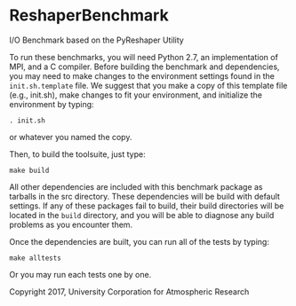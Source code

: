 # ReshaperBenchmark
I/O Benchmark based on the PyReshaper Utility

To run these benchmarks, you will need Python 2.7, an implementation of MPI, and
a C compiler.  Before building the benchmark and dependencies, you may need to
make changes to the environment settings found in the `init.sh.template` file.
We suggest that you make a copy of this template file (e.g., init.sh), make 
changes to fit your environment, and initialize the environment by typing:

    . init.sh

or whatever you named the copy.

Then, to build the toolsuite, just type:

    make build

All other dependencies are included with this benchmark package as tarballs in
the src directory.  These dependencies will be build with default settings.  If
any of these packages fail to build, their build directories will be located in
the `build` directory, and you will be able to diagnose any build problems as you
encounter them.

Once the dependencies are built, you can run all of the tests by typing:

    make alltests

Or you may run each tests one by one.


Copyright 2017, University Corporation for Atmospheric Research
